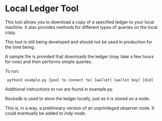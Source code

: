 # Local Ledger Tool

This tool allows you to download a copy of a specified ledger to your local machine. It also provides methods for different types of queries on the local copy.

This tool is still being developed and should not be used in production for the time being.

A sample file is provided that downloads the ledger (may take a few hours for now) and then performs simple queries.

To run: 

``` python3 example.py [pool to connect to] [wallet] [wallet key] [did]```

Additional instructions to run are found in example.py.

Rocksdb is used to store the ledger locally, just as it is stored on a node.

This is, in a way, a preliminary version of an unprivileged observer node. It could eventually be added to indy-node.
